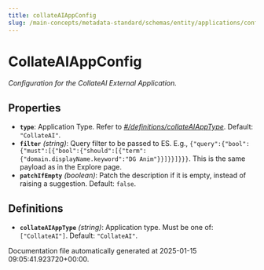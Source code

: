 ```yaml
---
title: collateAIAppConfig
slug: /main-concepts/metadata-standard/schemas/entity/applications/configuration/external/collateaiappconfig
---
```


# CollateAIAppConfig

*Configuration for the CollateAI External Application.*

## Properties

- **`type`**: Application Type. Refer to *[#/definitions/collateAIAppType](#definitions/collateAIAppType)*. Default: `"CollateAI"`.
- **`filter`** *(string)*: Query filter to be passed to ES. E.g., `{"query":{"bool":{"must":[{"bool":{"should":[{"term":{"domain.displayName.keyword":"DG Anim"}}]}}]}}}`. This is the same payload as in the Explore page.
- **`patchIfEmpty`** *(boolean)*: Patch the description if it is empty, instead of raising a suggestion. Default: `false`.
## Definitions

- **`collateAIAppType`** *(string)*: Application type. Must be one of: `["CollateAI"]`. Default: `"CollateAI"`.


Documentation file automatically generated at 2025-01-15 09:05:41.923720+00:00.
